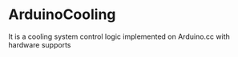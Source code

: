 # ArduinoCooling
It is a cooling system control logic implemented on Arduino.cc with hardware supports
